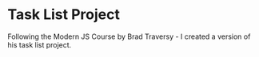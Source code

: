 # Task List Project
Following the Modern JS Course by Brad Traversy - I created a version of his task list project.

